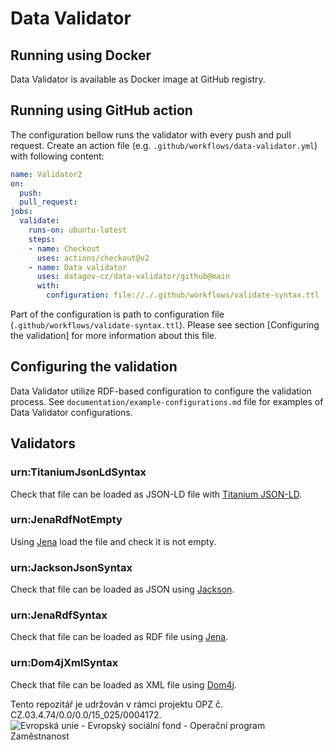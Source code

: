 # Data Validator

## Running using Docker
Data Validator is available as Docker image at GitHub registry.

## Running using GitHub action
The configuration bellow runs the validator with every push and pull request.
Create an action file (e.g. `.github/workflows/data-validator.yml`) with following content:
```yaml
name: Validator2
on:
  push:
  pull_request:
jobs:
  validate:
    runs-on: ubuntu-latest
    steps:
    - name: Checkout
      uses: actions/checkout@v2
    - name: Data validator
      uses: datagov-cz/data-validator/github@main
      with:
        configuration: file://./.github/workflows/validate-syntax.ttl
```
Part of the configuration is path to configuration file (`.github/workflows/validate-syntax.ttl`).
Please see section [Configuring the validation] for more information about this file.

## Configuring the validation
Data Validator utilize RDF-based configuration to configure the validation process.
See `documentation/example-configurations.md` file for examples of Data Validator configurations.

## Validators

### urn:TitaniumJsonLdSyntax
Check that file can be loaded as JSON-LD file with [Titanium JSON-LD](https://github.com/filip26/titanium-json-ld).

### urn:JenaRdfNotEmpty
Using [Jena](https://jena.apache.org/) load the file and check it is not empty.

### urn:JacksonJsonSyntax
Check that file can be loaded as JSON using [Jackson](https://github.com/FasterXML/jackson).

### urn:JenaRdfSyntax
Check that file can be loaded as RDF file using [Jena](https://jena.apache.org/).

### urn:Dom4jXmlSyntax
Check that file can be loaded as XML file using [Dom4j](https://dom4j.github.io/).

Tento repozitář je udržován v rámci projektu OPZ č. CZ.03.4.74/0.0/0.0/15_025/0004172.
![Evropská unie - Evropský sociální fond - Operační program Zaměstnanost](https://data.gov.cz/images/ozp_logo_cz.jpg)
